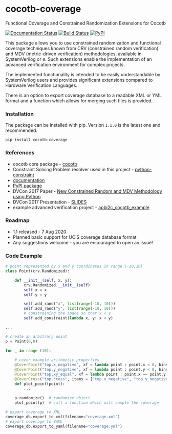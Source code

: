 # cocotb-coverage
Functional Coverage and Constrained Randomization Extensions for Cocotb

[![Documentation Status](https://readthedocs.org/projects/cocotb-coverage/badge/?version=latest)](http://cocotb-coverage.readthedocs.org/en/latest/)
[![Build Status](https://travis-ci.org/mciepluc/cocotb-coverage.svg?branch=master)](https://travis-ci.org/mciepluc/cocotb-coverage)
[![PyPI](https://img.shields.io/pypi/dm/cocotb-coverage.svg?label=PyPI%20downloads)](https://pypi.org/project/cocotb-coverage/)

This package allows you to use constrained randomization and functional coverage techniques known from CRV (constrained random verification) and MDV (metric-driven verification) methodologies, available in SystemVerilog or _e_. Such extensions enable the implementation of an advanced verification environment for complex projects.

The implemented functionality is intended to be easily understandable by SystemVerilog users and provides significant extensions compared to Hardware Verification Languages. 

There is an option to export coverage database to a readable XML or YML format and a function which allows for merging such files is provided. 

### Installation
The package can be installed with pip. Version ```1.1.0``` is the latest one and recommended.
```
pip install cocotb-coverage
```

### References

* cocotb core package - [cocotb](https://github.com/potentialventures/cocotb)
* Constraint Solving Problem resolver used in this project - [python-constraint](https://github.com/python-constraint/python-constraint)
* [documentation](https://cocotb-coverage.readthedocs.io/en/latest/) 
* [PyPI package](https://pypi.org/project/cocotb-coverage/1.1.dev0)
* DVCon 2017 Paper - [New Constrained Random and MDV Methodology using Python](http://events.dvcon.org/2017/proceedings/papers/02_3.pdf)
* DVCon 2017 Presentation - [SLIDES](http://events.dvcon.org/2017/proceedings/slides/02_3.pdf)
* example advanced verification project - [apbi2c_cocotb_example](https://github.com/mciepluc/apbi2c_cocotb_example)

### Roadmap
* 1.1 released - 7 Aug 2020
* Planned basic support for UCIS coverage database format
* Any suggestions welcome - you are encouraged to open an issue!

### Code Example
```Python
# point represented by x and y coordinates in range (-10,10)
class Point(crv.Randomized):

    def __init__(self, x, y):
        crv.Randomized.__init__(self)
        self.x = x
        self.y = y

        self.add_rand("x", list(range(-10, 10)))
        self.add_rand("y", list(range(-10, 10)))
        # constraining the space so that x < y
        self.add_constraint(lambda x, y: x < y)

...

# create an arbitrary point
p = Point(0,0)

for _ in range (10):
    
    # cover example arithmetic properties
    @CoverPoint("top.x_negative", xf = lambda point : point.x < 0, bins = [True, False])
    @CoverPoint("top.y_negative", xf = lambda point : point.y < 0, bins = [True, False])
    @CoverPoint("top.xy_equal", xf = lambda point : point.x == point.y, bins = [True, False])
    @CoverCross("top.cross", items = ["top.x_negative", "top.y_negative"])
    def plot_point(point):
        ...
    
    p.randomize()  # randomize object
    plot_point(p)  # call a function which will sample the coverage

# export coverage to XML
coverage_db.export_to_xml(filename="coverage.xml")
# export coverage to YAML
coverage_db.export_to_yaml(filename="coverage.yml")              
```
